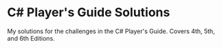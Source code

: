 # C# Player's Guide Solutions

My solutions for the challenges in the C# Player's Guide. Covers 4th, 5th, and 6th Editions.
